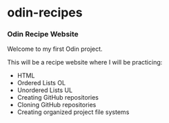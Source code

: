 # odin-recipes
### Odin Recipe Website
Welcome to my first Odin project. 
</p>This will be a recipe website where I will be practicing:</p>

* HTML
* Ordered Lists OL
* Unordered Lists UL
* Creating GitHub repositories
* Cloning GitHub repositories
* Creating organized project file systems

